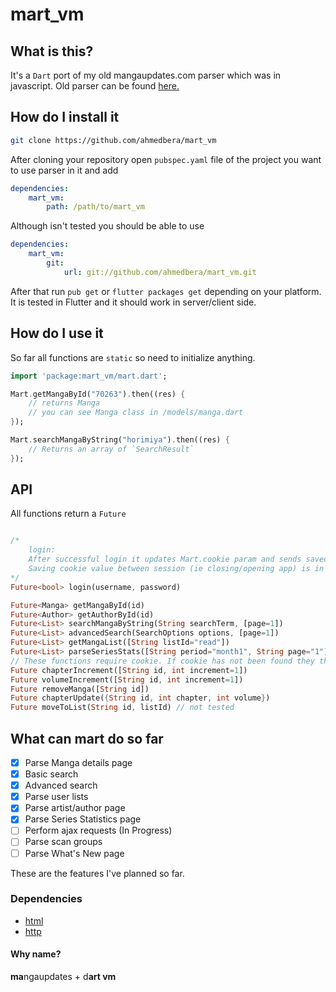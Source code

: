 # mart_vm

## What is this?
It's a `Dart` port of my old mangaupdates.com parser which was in javascript.
Old parser can be found [here.](https://github.com/ahmedbera/mudroid/blob/master/src/lib/Mangaupdates.js)

## How do I install it
```bash
git clone https://github.com/ahmedbera/mart_vm
```
After cloning your repository open `pubspec.yaml` file of the project you want to use parser in it and add
```yaml
dependencies:
    mart_vm:
        path: /path/to/mart_vm
```
Although isn't tested you should be able to use
```yaml
dependencies:
    mart_vm:
        git:
            url: git://github.com/ahmedbera/mart_vm.git
```
After that run `pub get` or `flutter packages get` depending on your platform.
It is tested in Flutter and it should work in server/client side.

## How do I use it
So far all functions are `static` so need to initialize anything.
```dart
import 'package:mart_vm/mart.dart';

Mart.getMangaById("70263").then((res) {
    // returns Manga
    // you can see Manga class in /models/manga.dart
});

Mart.searchMangaByString("horimiya").then((res) {
    // Returns an array of `SearchResult`
});

```

## API
All functions return a `Future`
```dart

/*  
    login:
    After successful login it updates Mart.cookie param and sends saved cookie with every request.
    Saving cookie value between session (ie closing/opening app) is in developers responsibility.
*/
Future<bool> login(username, password)

Future<Manga> getMangaById(id)
Future<Author> getAuthorById(id)
Future<List> searchMangaByString(String searchTerm, [page=1])
Future<List> advancedSearch(SearchOptions options, [page=1])
Future<List> getMangaList([String listId="read"])
Future<List> parseSeriesStats([String period="month1", String page="1"])
// These functions require cookie. If cookie has not been found they throw an Error.
Future chapterIncrement([String id, int increment=1])
Future volumeIncrement([String id, int increment=1])
Future removeManga([String id])
Future chapterUpdate({String id, int chapter, int volume})
Future moveToList(String id, listId) // not tested
```

## What can mart do so far
- [x] Parse Manga details page
- [x] Basic search
- [x] Advanced search
- [x] Parse user lists
- [x] Parse artist/author page
- [x] Parse Series Statistics page
- [ ] Perform ajax requests (In Progress)
- [ ] Parse scan groups
- [ ] Parse What's New page

These are the features I've planned so far.

### Dependencies
+ [html](https://pub.dartlang.org/packages/html)
+ [http](https://pub.dartlang.org/packages/http)

#### Why name?
**ma**ngaupdates + d**art vm** 